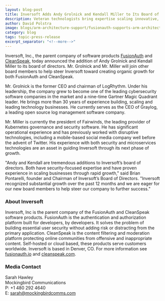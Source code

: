 ```yaml
---
layout: blog-post
title: Inversoft Adds Andy Grolnick and Kendall Miller to Its Board of Directors
description: Veteran technologists bring expertise scaling innovative, security-focused businesses while creating organic growth.
author: David Polstra
image: blogs/arm-architecture-support/fusionauth-supports-arm-architecture.png
category: blog
tags: topic-press-release
excerpt_separator: "<!--more-->"
---
```


Inversoft, Inc., the parent company of software products [FusionAuth](https://fusionauth.io) and [CleanSpeak](https://cleanspeak.com), today announced the addition of Andy Grolnick and Kendall Miller to its board of directors. Mr. Grolnick and Mr. Miller will join other board members to help steer Inversoft toward creating organic growth for both FusionAuth and CleanSpeak.

<!--more-->

Mr. Grolnick is the former CEO and chairman of LogRhythm. Under his leadership, the company grew to become one of the leading cybersecurity software companies in the market and a nine-time Gartner Magic Quadrant leader. He brings more than 30 years of experience building, scaling and leading technology businesses. He currently serves as the CEO of Graylog, a leading open source log management software company.

Mr. Miller is currently the president of Fairwinds, the leading provider of Kubernetes governance and security software. He has significant operational experience and has previously worked with disruptive technologies, including a mobile-based social media company well before the advent of Twitter. His experience with both security and microservices technologies are an asset in guiding Inversoft through its next phase of growth.

"Andy and Kendall are tremendous additions to Inversoft’s board of directors. Both have security-focused expertise and have proven experience in scaling businesses through rapid growth," said Brian Pontarelli, founder and Chairman of Inversoft’s Board of Directors. "Inversoft recognized substantial growth over the past 12 months and we are eager for our new board members to help steer our company to further success."

### About Inversoft

Inversoft, Inc is the parent company of the FusionAuth and CleanSpeak software products. FusionAuth is the authentication and authorization platform built for developers, by developers. It solves the problem of building essential user security without adding risk or distracting from the primary application. CleanSpeak is the content filtering and moderation platform protecting online communities from offensive and inappropriate content. Self-hosted or cloud based, these products serve customers worldwide. Inversoft is based in Denver, CO. For more information see [fusionauth.io](https://fusionauth.io) and [cleanspeak.com](https://cleanspeak.com). 

### Media Contact

Sarah Hawley  
Mockingbird Communications  
P: +1 480 292 4640  
E: sarah@mockingbirdcomms.com


